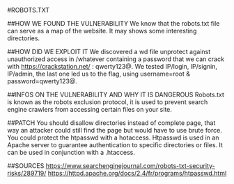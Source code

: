 #ROBOTS.TXT

##HOW WE FOUND THE VULNERABILITY
We know that the robots.txt file can serve as a map of the website. It may shows some interesting directories.

##HOW DID WE EXPLOIT IT
We discovered a wd file unprotect against unauthorized access in /whatever containing a password that we can crack with https://crackstation.net/ : qwerty123@. We tested IP/login, IP/signin, IP/admin, the last one led us to the flag, using username=root & password=qwerty123@.

##INFOS ON THE VULNERABILITY AND WHY IT IS DANGEROUS
Robots.txt is known as the robots exclusion protocol, it is used to prevent search engine crawlers from accessing certain files on your site.

##PATCH
You should disallow directories instead of complete page, that way an attacker could still find the page but would have to use brute force. You could protect the htpasswd with a hotaccess. Htpasswd is used in an Apache server to guarantee authentication to specific directories or files. It can be used in conjunction with a .htaccess.

##SOURCES
https://www.searchenginejournal.com/robots-txt-security-risks/289719/
https://httpd.apache.org/docs/2.4/fr/programs/htpasswd.html

